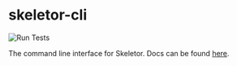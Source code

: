 # skeletor-cli
![Run Tests](https://github.com/deg-skeletor/skeletor-cli/workflows/Run%20Tests/badge.svg)

The command line interface for Skeletor. Docs can be found [here](https://deg-skeletor.github.io/#using-the-cli).
